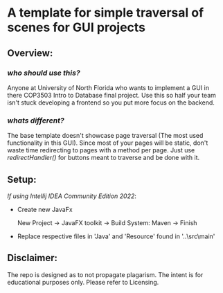# A template for simple traversal of scenes for GUI projects

## Overview:

### *who should use this?*

Anyone at University of North Florida who wants to implement a GUI in there COP3503 Intro to Database final project. 
Use this so half your team isn't stuck developing a frontend so you put more focus on the backend. 

### *whats different?*

The base template doesn't showcase page traversal (The most used functionality in this GUI). Since most of your pages will be static, don't waste time redirecting to pages with a method per page. Just use *redirectHandler()* for buttons meant to traverse and be done with it.

## Setup:

*If using Intellij IDEA Community Edition 2022*:

* Create new JavaFx

    New Project -> JavaFX toolkit -> Build System: Maven -> Finish

* Replace respective files in 'Java' and 'Resource' found in '..\src\main\'

## Disclaimer:

The repo is designed as to not propagate plagarism. The intent is for educational purposes only. Please refer to Licensing.
